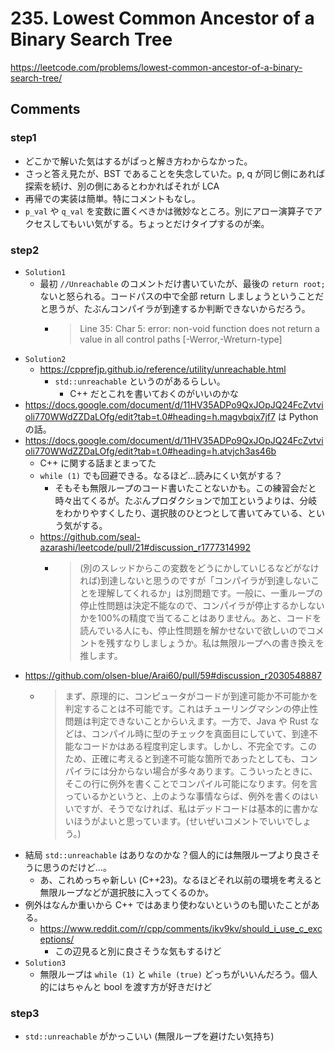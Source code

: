 # 235. Lowest Common Ancestor of a Binary Search Tree

https://leetcode.com/problems/lowest-common-ancestor-of-a-binary-search-tree/

## Comments

### step1

*   どこかで解いた気はするがぱっと解き方わからなかった。
*   さっと答え見たが、BST であることを失念していた。p, q が同じ側にあれば探索を続け、別の側にあるとわかればそれが LCA
*   再帰での実装は簡単。特にコメントもなし。
*   `p_val` や `q_val` を変数に置くべきかは微妙なところ。別にアロー演算子でアクセスしてもいい気がする。ちょっとだけタイプするのが楽。

### step2
*   `Solution1`
    *   最初 `//Unreachable` のコメントだけ書いていたが、最後の `return root;` ないと怒られる。コードパスの中で全部 return しましょうということだと思うが、たぶんコンパイラが到達するか判断できないからだろう。
        *   > Line 35: Char 5: error: non-void function does not return a value in all control paths [-Werror,-Wreturn-type]
*   `Solution2`
    *   https://cpprefjp.github.io/reference/utility/unreachable.html
        *   `std::unreachable` というのがあるらしい。
            *   C++ だとこれを書いておくのがいいのかな
*   https://docs.google.com/document/d/11HV35ADPo9QxJOpJQ24FcZvtvioli770WWdZZDaLOfg/edit?tab=t.0#heading=h.magvbqix7jf7 は Python の話。
*   https://docs.google.com/document/d/11HV35ADPo9QxJOpJQ24FcZvtvioli770WWdZZDaLOfg/edit?tab=t.0#heading=h.atvjch3as46b
    *   C++ に関する話まとまってた
    *   `while (1)` でも回避できる。なるほど…読みにくい気がする？
        *   そもそも無限ループのコード書いたことないかも。この練習会だと時々出てくるが。たぶんプロダクションで加工というよりは、分岐をわかりやすくしたり、選択肢のひとつとして書いてみている、という気がする。
    *   https://github.com/seal-azarashi/leetcode/pull/21#discussion_r1777314992
        *   > (別のスレッドからこの変数をどうにかしていじるなどがなければ)到達しないと思うのですが「コンパイラが到達しないことを理解してくれるか」は別問題です。一般に、一重ループの停止性問題は決定不能なので、コンパイラが停止するかしないかを100%の精度で当てることはありません。あと、コードを読んでいる人にも、停止性問題を解かせないで欲しいのでコメントを残すなりしましょうか。私は無限ループへの書き換えを推します。
*   https://github.com/olsen-blue/Arai60/pull/59#discussion_r2030548887
    *   > まず、原理的に、コンピュータがコードが到達可能か不可能かを判定することは不可能です。これはチューリングマシンの停止性問題は判定できないことからいえます。一方で、Java や Rust などは、コンパイル時に型のチェックを真面目にしていて、到達不能なコードかはある程度判定します。しかし、不完全です。このため、正確に考えると到達不可能な箇所であったとしても、コンパイラには分からない場合が多々あります。こういったときに、そこの行に例外を書くことでコンパイル可能になります。何を言っているかというと、上のような事情ならば、例外を書くのはいいですが、そうでなければ、私はデッドコードは基本的に書かないほうがよいと思っています。(せいぜいコメントでいいでしょう。)
*   結局  `std::unreachable` はありなのかな？個人的には無限ループより良さそうに思うのだけど…。
    *   あ、これめっちゃ新しい (C++23)。なるほどそれ以前の環境を考えると無限ループなどが選択肢に入ってくるのか。
*   例外はなんか重いから C++ ではあまり使わないというのも聞いたことがある。
    *   https://www.reddit.com/r/cpp/comments/ikv9kv/should_i_use_c_exceptions/
        *   この辺見ると別に良さそうな気もするけど
*   `Solution3`
    *   無限ループは `while (1)` と `while (true)` どっちがいいんだろう。個人的にはちゃんと bool を渡す方が好きだけど

### step3

*   `std::unreachable` がかっこいい (無限ループを避けたい気持ち)
